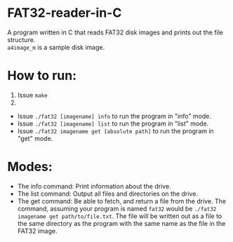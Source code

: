 # FAT32-reader-in-C
A program written in C that reads FAT32 disk images and prints out the file structure.
<br>
`a4image_m` is a sample disk image.

# How to run:
1. Issue `make`
2. 
* Issue `./fat32 [imagename] info` to run the program in "info" mode. 
* Issue `./fat32 [imagename] list` to run the program in "list" mode. 
* Issue `./fat32 imagename get [absolute path]` to run the program in "get" mode.

# Modes:
* The info command: Print information about the drive. 
* The list command: Output all files and directories on the drive. 
* The get command: Be able to fetch, and return a file from the drive. The command, assuming your program is named `fat32` would be `./fat32 imagename get path/to/file.txt`. The file will be written out as a file to the same directory as the program with the same name as the file in the FAT32 image.
